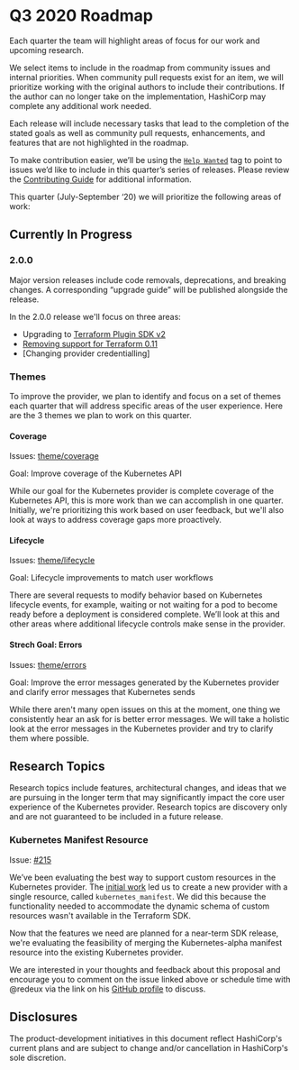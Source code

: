 # Q3 2020 Roadmap

Each quarter the team will highlight areas of focus for our work and upcoming research.
 
We select items to include in the roadmap from community issues and internal priorities. When community pull requests exist for an item, we will prioritize working with the original authors to include their contributions. If the author can no longer take on the implementation, HashiCorp may complete any additional work needed. 

Each release will include necessary tasks that lead to the completion of the stated goals as well as community pull requests, enhancements, and features that are not highlighted in the roadmap. 

To make contribution easier, we’ll be using the [`Help Wanted`](https://github.com/hashicorp/terraform-provider-kubernetes/issues?q=is%3Aopen+is%3Aissue+label%3A%22help+wanted%22) tag to point to issues we’d like to include in this quarter’s series of releases. Please review the [Contributing Guide](_about/CONTRIBUTING.md) for additional information.

This quarter (July-September ‘20) we will prioritize the following areas of work: 

## Currently In Progress

### 2.0.0 

Major version releases include code removals, deprecations, and breaking changes. A corresponding “upgrade guide” will be published alongside the release. 

In the 2.0.0 release we'll focus on three areas:
 - Upgrading to [Terraform Plugin SDK v2](https://www.terraform.io/docs/extend/guides/v2-upgrade-guide.html)
 - [Removing support for Terraform 0.11](https://github.com/hashicorp/terraform-provider-kubernetes/issues/905)
 - [Changing provider credentialling]

### Themes

To improve the provider, we plan to identify and focus on a set of themes each quarter that will address specific areas of the user experience. Here are the 3 themes we plan to work on this quarter.

#### Coverage

Issues: [theme/coverage](https://github.com/hashicorp/terraform-provider-kubernetes/issues?q=is%3Aopen+is%3Aissue+label%3Atheme%2Fcoverage)

Goal: Improve coverage of the Kubernetes API

While our goal for the Kubernetes provider is complete coverage of the Kubernetes API, this is more work than we can accomplish in one quarter.  Initially, we're prioritizing this work based on user feedback, but we'll also look at ways to address coverage gaps more proactively.

#### Lifecycle

Issues: [theme/lifecycle](https://github.com/hashicorp/terraform-provider-kubernetes/issues?q=is%3Aopen+is%3Aissue+label%3Atheme%2Flifecycle)

Goal: Lifecycle improvements to match user workflows

There are several requests to modify behavior based on Kubernetes lifecycle events, for example, waiting or not waiting for a pod to become ready before a deployment is considered complete. We’ll look at this and other areas where additional lifecycle controls make sense in the provider. 

#### Strech Goal: Errors

Issues: [theme/errors](https://github.com/hashicorp/terraform-provider-kubernetes/issues?q=is%3Aopen+is%3Aissue+label%3Atheme%2Ferrors)

Goal: Improve the error messages generated by the Kubernetes provider and clarify error messages that Kubernetes sends

While there aren't many open issues on this at the moment, one thing we consistently hear an ask for is better error messages.  We will take a holistic look at the error messages in the Kubernetes provider and try to clarify them where possible.

## Research Topics

Research topics include features, architectural changes, and ideas that we are pursuing in the longer term that may significantly impact the core user experience of the Kubernetes provider. Research topics are discovery only and are not guaranteed to be included in a future release.

### Kubernetes Manifest Resource

Issue: [#215](https://github.com/hashicorp/terraform-provider-kubernetes/issues/215)

We’ve been evaluating the best way to support custom resources in the Kubernetes provider. The [initial work](https://github.com/hashicorp/terraform-provider-kubernetes-alpha) led us to create a new provider with a single resource, called `kubernetes_manifest`. We did this because the functionality needed to accommodate the dynamic schema of custom resources wasn't available in the Terraform SDK.  

Now that the features we need are planned for a near-term SDK release, we're evaluating the feasibility of merging the Kubernetes-alpha manifest resource into the existing Kubernetes provider.

We are interested in your thoughts and feedback about this proposal and encourage you to comment on the issue linked above or schedule time with @redeux via the link on his [GitHub profile](https://github.com/redeux) to discuss. 

## Disclosures

The product-development initiatives in this document reflect HashiCorp's current plans and are subject to change and/or cancellation in HashiCorp's sole discretion.
